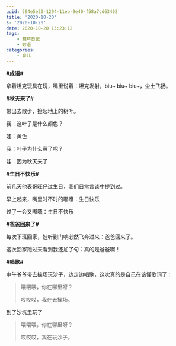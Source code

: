 ```yaml
---
uuid: 594e5e20-1294-11eb-9e40-f58a7cd63402
title: '2020-10-20'
s: '2020-10-20'
date: 2020-10-20 13:23:12
tags:
	- 葫芦日记
	- 妙语
categories:
	- 育儿
---
```




**\#成语\#**

拿着坦克玩具在玩，嘴里说着：坦克发射，biu~ biu~ biu~，尘土飞扬。



**\#秋天来了\#**

带出去散步，捡起地上的树叶。

我：这叶子是什么颜色？

娃：黄色

我：叶子为什么黄了呢？

娃：因为秋天来了



**\#生日不快乐\#**

前几天他表哥旺仔过生日，我们日常言谈中提到过。

早上起来，嘴里时不时的嘟囔：生日快乐

过了一会又嘟囔：生日不快乐



**\#爸爸回来了\#**

每次下班回家，娃听到门响必然飞奔过来：爸爸回来了。

这次回家跑过来看到我还加了句：真的是爸爸啊！



**\#唱歌\#**

中午爷爷带去操场玩沙子，边走边唱歌，这次真的是自己在该懂歌词了：

>  喂喂喂，你在哪里呀？
>
> 哎哎哎，我在去操场。

到了沙坑里玩了

> 喂喂喂，你在哪里呀？
>
> 哎哎哎，我在玩沙子。
